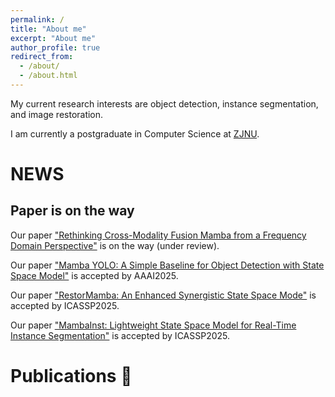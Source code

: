 ```yaml
---
permalink: /
title: "About me"
excerpt: "About me"
author_profile: true
redirect_from: 
  - /about/
  - /about.html
---
```


My current research interests are object detection, instance segmentation, and image restoration.

I am currently a postgraduate in Computer Science at [ZJNU](https://www.zjnu.edu.cn/main.htm).


# NEWS
## Paper is on the way
Our paper ["Rethinking Cross-Modality Fusion Mamba from a Frequency Domain Perspective"]() is on the way (under review).

Our paper ["Mamba YOLO: A Simple Baseline for Object Detection with State Space Model"]() is accepted by AAAI2025.

Our paper ["RestorMamba: An Enhanced Synergistic State Space Mode"]() is accepted by ICASSP2025.

Our paper ["MambaInst: Lightweight State Space Model for Real-Time Instance Segmentation"]() is accepted by ICASSP2025.


# Publications  :page_with_curl: 
